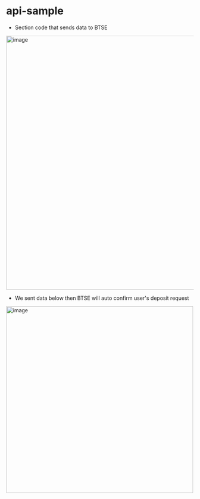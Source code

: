 # api-sample

- Section code that sends data to BTSE
<img width="683" alt="image" src="https://github.com/yeltu/api-sample/assets/160451914/9c4704ff-294a-46cd-9ae9-c7185269b87d">

- We sent data below then BTSE will auto confirm user's deposit request
<img width="502" alt="image" src="https://github.com/yeltu/api-sample/assets/160451914/1367ac40-050b-4d9d-a188-1c9f04ca4bc9">

